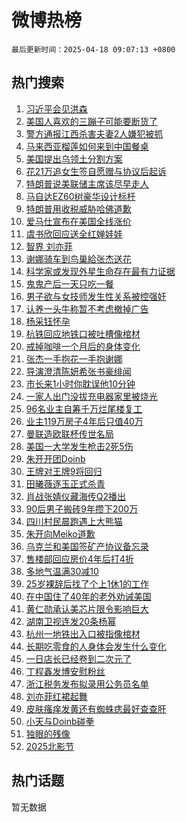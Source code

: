 # 微博热榜

`最后更新时间：2025-04-18 09:07:13 +0800`

## 热门搜索

1. [习近平会见洪森](https://m.weibo.cn/search?containerid=100103type%3D1%26t%3D10%26q%3D%23%E4%B9%A0%E8%BF%91%E5%B9%B3%E4%BC%9A%E8%A7%81%E6%B4%AA%E6%A3%AE%23&stream_entry_id=51&isnewpage=1&extparam=seat%3D1%26q%3D%2523%25E4%25B9%25A0%25E8%25BF%2591%25E5%25B9%25B3%25E4%25BC%259A%25E8%25A7%2581%25E6%25B4%25AA%25E6%25A3%25AE%2523%26dgr%3D0%26cate%3D10103%26pos%3D0%26stream_entry_id%3D51%26c_type%3D51%26filter_type%3Drealtimehot%26display_time%3D1744938432%26pre_seqid%3D174493843243202523688122)
1. [美国人喜欢的三蹦子可能要断货了](https://m.weibo.cn/search?containerid=100103type%3D1%26t%3D10%26q%3D%23%E7%BE%8E%E5%9B%BD%E4%BA%BA%E5%96%9C%E6%AC%A2%E7%9A%84%E4%B8%89%E8%B9%A6%E5%AD%90%E5%8F%AF%E8%83%BD%E8%A6%81%E6%96%AD%E8%B4%A7%E4%BA%86%23&stream_entry_id=31&isnewpage=1&extparam=seat%3D1%26cate%3D5001%26dgr%3D0%26pos%3D0%26stream_entry_id%3D31%26flag%3D1%26band_rank%3D1%26realpos%3D1%26lcate%3D5001%26q%3D%2523%25E7%25BE%258E%25E5%259B%25BD%25E4%25BA%25BA%25E5%2596%259C%25E6%25AC%25A2%25E7%259A%2584%25E4%25B8%2589%25E8%25B9%25A6%25E5%25AD%2590%25E5%258F%25AF%25E8%2583%25BD%25E8%25A6%2581%25E6%2596%25AD%25E8%25B4%25A7%25E4%25BA%2586%2523%26c_type%3D31%26filter_type%3Drealtimehot%26display_time%3D1744938432%26pre_seqid%3D174493843243202523688122)
1. [警方通报江西杀害夫妻2人嫌犯被抓](https://m.weibo.cn/search?containerid=100103type%3D1%26t%3D10%26q%3D%23%E8%AD%A6%E6%96%B9%E9%80%9A%E6%8A%A5%E6%B1%9F%E8%A5%BF%E6%9D%80%E5%AE%B3%E5%A4%AB%E5%A6%BB2%E4%BA%BA%E5%AB%8C%E7%8A%AF%E8%A2%AB%E6%8A%93%23&stream_entry_id=31&isnewpage=1&extparam=seat%3D1%26cate%3D5001%26dgr%3D0%26pos%3D1%26stream_entry_id%3D31%26flag%3D1%26band_rank%3D2%26realpos%3D2%26lcate%3D5001%26q%3D%2523%25E8%25AD%25A6%25E6%2596%25B9%25E9%2580%259A%25E6%258A%25A5%25E6%25B1%259F%25E8%25A5%25BF%25E6%259D%2580%25E5%25AE%25B3%25E5%25A4%25AB%25E5%25A6%25BB2%25E4%25BA%25BA%25E5%25AB%258C%25E7%258A%25AF%25E8%25A2%25AB%25E6%258A%2593%2523%26c_type%3D31%26filter_type%3Drealtimehot%26display_time%3D1744938432%26pre_seqid%3D174493843243202523688122)
1. [马来西亚榴莲如何来到中国餐桌](https://m.weibo.cn/search?containerid=100103type%3D1%26t%3D10%26q%3D%23%E9%A9%AC%E6%9D%A5%E8%A5%BF%E4%BA%9A%E6%A6%B4%E8%8E%B2%E5%A6%82%E4%BD%95%E6%9D%A5%E5%88%B0%E4%B8%AD%E5%9B%BD%E9%A4%90%E6%A1%8C%23&stream_entry_id=31&isnewpage=1&extparam=seat%3D1%26cate%3D5001%26dgr%3D0%26pos%3D2%26stream_entry_id%3D31%26flag%3D0%26band_rank%3D3%26realpos%3D3%26lcate%3D5001%26q%3D%2523%25E9%25A9%25AC%25E6%259D%25A5%25E8%25A5%25BF%25E4%25BA%259A%25E6%25A6%25B4%25E8%258E%25B2%25E5%25A6%2582%25E4%25BD%2595%25E6%259D%25A5%25E5%2588%25B0%25E4%25B8%25AD%25E5%259B%25BD%25E9%25A4%2590%25E6%25A1%258C%2523%26c_type%3D31%26filter_type%3Drealtimehot%26display_time%3D1744938432%26pre_seqid%3D174493843243202523688122)
1. [美国提出乌领土分割方案](https://m.weibo.cn/search?containerid=100103type%3D1%26t%3D10%26q%3D%23%E7%BE%8E%E5%9B%BD%E6%8F%90%E5%87%BA%E4%B9%8C%E9%A2%86%E5%9C%9F%E5%88%86%E5%89%B2%E6%96%B9%E6%A1%88%23&stream_entry_id=31&isnewpage=1&extparam=seat%3D1%26cate%3D5001%26dgr%3D0%26pos%3D3%26stream_entry_id%3D31%26flag%3D1%26band_rank%3D4%26realpos%3D4%26lcate%3D5001%26q%3D%2523%25E7%25BE%258E%25E5%259B%25BD%25E6%258F%2590%25E5%2587%25BA%25E4%25B9%258C%25E9%25A2%2586%25E5%259C%259F%25E5%2588%2586%25E5%2589%25B2%25E6%2596%25B9%25E6%25A1%2588%2523%26c_type%3D31%26filter_type%3Drealtimehot%26display_time%3D1744938432%26pre_seqid%3D174493843243202523688122)
1. [花21万追女生签自愿赠与协议后起诉](https://m.weibo.cn/search?containerid=100103type%3D1%26t%3D10%26q%3D%23%E8%8A%B121%E4%B8%87%E8%BF%BD%E5%A5%B3%E7%94%9F%E7%AD%BE%E8%87%AA%E6%84%BF%E8%B5%A0%E4%B8%8E%E5%8D%8F%E8%AE%AE%E5%90%8E%E8%B5%B7%E8%AF%89%23&stream_entry_id=31&isnewpage=1&extparam=seat%3D1%26cate%3D5001%26dgr%3D0%26pos%3D4%26stream_entry_id%3D31%26flag%3D0%26band_rank%3D5%26realpos%3D5%26lcate%3D5001%26q%3D%2523%25E8%258A%25B121%25E4%25B8%2587%25E8%25BF%25BD%25E5%25A5%25B3%25E7%2594%259F%25E7%25AD%25BE%25E8%2587%25AA%25E6%2584%25BF%25E8%25B5%25A0%25E4%25B8%258E%25E5%258D%258F%25E8%25AE%25AE%25E5%2590%258E%25E8%25B5%25B7%25E8%25AF%2589%2523%26c_type%3D31%26filter_type%3Drealtimehot%26display_time%3D1744938432%26pre_seqid%3D174493843243202523688122)
1. [特朗普说美联储主席该尽早走人](https://m.weibo.cn/search?containerid=100103type%3D1%26t%3D10%26q%3D%23%E7%89%B9%E6%9C%97%E6%99%AE%E8%AF%B4%E7%BE%8E%E8%81%94%E5%82%A8%E4%B8%BB%E5%B8%AD%E8%AF%A5%E5%B0%BD%E6%97%A9%E8%B5%B0%E4%BA%BA%23&stream_entry_id=31&isnewpage=1&extparam=seat%3D1%26cate%3D5001%26dgr%3D0%26pos%3D5%26stream_entry_id%3D31%26flag%3D1%26band_rank%3D6%26realpos%3D6%26lcate%3D5001%26q%3D%2523%25E7%2589%25B9%25E6%259C%2597%25E6%2599%25AE%25E8%25AF%25B4%25E7%25BE%258E%25E8%2581%2594%25E5%2582%25A8%25E4%25B8%25BB%25E5%25B8%25AD%25E8%25AF%25A5%25E5%25B0%25BD%25E6%2597%25A9%25E8%25B5%25B0%25E4%25BA%25BA%2523%26c_type%3D31%26filter_type%3Drealtimehot%26display_time%3D1744938432%26pre_seqid%3D174493843243202523688122)
1. [马自达EZ60树豪华设计标杆](https://m.weibo.cn/search?containerid=100103type%3D1%26t%3D10%26q%3D%23%E9%A9%AC%E8%87%AA%E8%BE%BEEZ60%E6%A0%91%E8%B1%AA%E5%8D%8E%E8%AE%BE%E8%AE%A1%E6%A0%87%E6%9D%86%23&stream_entry_id=31&isnewpage=1&extparam=seat%3D1%26cate%3D5001%26dgr%3D0%26pos%3D6%26stream_entry_id%3D31%26lcate%3D5001%26is_ad_pos%3D1%26band_rank%3D7%26adid%3D283286%26filter_type%3Drealtimehot%26topic_ad%3D1%26c_type%3D31%26q%3D%2523%25E9%25A9%25AC%25E8%2587%25AA%25E8%25BE%25BEEZ60%25E6%25A0%2591%25E8%25B1%25AA%25E5%258D%258E%25E8%25AE%25BE%25E8%25AE%25A1%25E6%25A0%2587%25E6%259D%2586%2523%26display_time%3D1744938432%26pre_seqid%3D174493843243202523688122)
1. [特朗普用收税威胁哈佛道歉](https://m.weibo.cn/search?containerid=100103type%3D1%26t%3D10%26q%3D%23%E7%89%B9%E6%9C%97%E6%99%AE%E7%94%A8%E6%94%B6%E7%A8%8E%E5%A8%81%E8%83%81%E5%93%88%E4%BD%9B%E9%81%93%E6%AD%89%23&stream_entry_id=31&isnewpage=1&extparam=seat%3D1%26cate%3D5001%26dgr%3D0%26pos%3D7%26stream_entry_id%3D31%26flag%3D0%26band_rank%3D7%26realpos%3D7%26lcate%3D5001%26q%3D%2523%25E7%2589%25B9%25E6%259C%2597%25E6%2599%25AE%25E7%2594%25A8%25E6%2594%25B6%25E7%25A8%258E%25E5%25A8%2581%25E8%2583%2581%25E5%2593%2588%25E4%25BD%259B%25E9%2581%2593%25E6%25AD%2589%2523%26c_type%3D31%26filter_type%3Drealtimehot%26display_time%3D1744938432%26pre_seqid%3D174493843243202523688122)
1. [爱马仕宣布在美国全线涨价](https://m.weibo.cn/search?containerid=100103type%3D1%26t%3D10%26q%3D%23%E7%88%B1%E9%A9%AC%E4%BB%95%E5%AE%A3%E5%B8%83%E5%9C%A8%E7%BE%8E%E5%9B%BD%E5%85%A8%E7%BA%BF%E6%B6%A8%E4%BB%B7%23&stream_entry_id=31&isnewpage=1&extparam=seat%3D1%26cate%3D5001%26dgr%3D0%26pos%3D8%26stream_entry_id%3D31%26flag%3D1%26band_rank%3D8%26realpos%3D8%26lcate%3D5001%26q%3D%2523%25E7%2588%25B1%25E9%25A9%25AC%25E4%25BB%2595%25E5%25AE%25A3%25E5%25B8%2583%25E5%259C%25A8%25E7%25BE%258E%25E5%259B%25BD%25E5%2585%25A8%25E7%25BA%25BF%25E6%25B6%25A8%25E4%25BB%25B7%2523%26c_type%3D31%26filter_type%3Drealtimehot%26display_time%3D1744938432%26pre_seqid%3D174493843243202523688122)
1. [虞书欣回应送全红婵娃娃](https://m.weibo.cn/search?containerid=100103type%3D1%26t%3D10%26q%3D%23%E8%99%9E%E4%B9%A6%E6%AC%A3%E5%9B%9E%E5%BA%94%E9%80%81%E5%85%A8%E7%BA%A2%E5%A9%B5%E5%A8%83%E5%A8%83%23&stream_entry_id=31&isnewpage=1&extparam=seat%3D1%26cate%3D5001%26dgr%3D0%26pos%3D9%26stream_entry_id%3D31%26flag%3D0%26band_rank%3D9%26realpos%3D9%26lcate%3D5001%26q%3D%2523%25E8%2599%259E%25E4%25B9%25A6%25E6%25AC%25A3%25E5%259B%259E%25E5%25BA%2594%25E9%2580%2581%25E5%2585%25A8%25E7%25BA%25A2%25E5%25A9%25B5%25E5%25A8%2583%25E5%25A8%2583%2523%26c_type%3D31%26filter_type%3Drealtimehot%26display_time%3D1744938432%26pre_seqid%3D174493843243202523688122)
1. [智界 刘亦菲](https://m.weibo.cn/search?containerid=100103type%3D1%26t%3D10%26q%3D%E6%99%BA%E7%95%8C+%E5%88%98%E4%BA%A6%E8%8F%B2&stream_entry_id=31&isnewpage=1&extparam=seat%3D1%26cate%3D5001%26dgr%3D0%26pos%3D10%26stream_entry_id%3D31%26flag%3D0%26band_rank%3D10%26realpos%3D10%26lcate%3D5001%26q%3D%25E6%2599%25BA%25E7%2595%258C%2520%25E5%2588%2598%25E4%25BA%25A6%25E8%258F%25B2%26c_type%3D31%26filter_type%3Drealtimehot%26display_time%3D1744938432%26pre_seqid%3D174493843243202523688122)
1. [谢娜骑车到鸟巢給张杰送花](https://m.weibo.cn/search?containerid=100103type%3D1%26t%3D10%26q%3D%23%E8%B0%A2%E5%A8%9C%E9%AA%91%E8%BD%A6%E5%88%B0%E9%B8%9F%E5%B7%A2%E7%B5%A6%E5%BC%A0%E6%9D%B0%E9%80%81%E8%8A%B1%23&stream_entry_id=31&isnewpage=1&extparam=seat%3D1%26cate%3D5001%26dgr%3D0%26pos%3D11%26stream_entry_id%3D31%26flag%3D2%26band_rank%3D11%26realpos%3D11%26lcate%3D5001%26q%3D%2523%25E8%25B0%25A2%25E5%25A8%259C%25E9%25AA%2591%25E8%25BD%25A6%25E5%2588%25B0%25E9%25B8%259F%25E5%25B7%25A2%25E7%25B5%25A6%25E5%25BC%25A0%25E6%259D%25B0%25E9%2580%2581%25E8%258A%25B1%2523%26c_type%3D31%26filter_type%3Drealtimehot%26display_time%3D1744938432%26pre_seqid%3D174493843243202523688122)
1. [科学家或发现外星生命存在最有力证据](https://m.weibo.cn/search?containerid=100103type%3D1%26t%3D10%26q%3D%23%E7%A7%91%E5%AD%A6%E5%AE%B6%E6%88%96%E5%8F%91%E7%8E%B0%E5%A4%96%E6%98%9F%E7%94%9F%E5%91%BD%E5%AD%98%E5%9C%A8%E6%9C%80%E6%9C%89%E5%8A%9B%E8%AF%81%E6%8D%AE%23&stream_entry_id=31&isnewpage=1&extparam=seat%3D1%26cate%3D5001%26dgr%3D0%26pos%3D12%26stream_entry_id%3D31%26flag%3D0%26band_rank%3D12%26realpos%3D12%26lcate%3D5001%26q%3D%2523%25E7%25A7%2591%25E5%25AD%25A6%25E5%25AE%25B6%25E6%2588%2596%25E5%258F%2591%25E7%258E%25B0%25E5%25A4%2596%25E6%2598%259F%25E7%2594%259F%25E5%2591%25BD%25E5%25AD%2598%25E5%259C%25A8%25E6%259C%2580%25E6%259C%2589%25E5%258A%259B%25E8%25AF%2581%25E6%258D%25AE%2523%26c_type%3D31%26filter_type%3Drealtimehot%26display_time%3D1744938432%26pre_seqid%3D174493843243202523688122)
1. [鬼鬼产后一天只吃一餐](https://m.weibo.cn/search?containerid=100103type%3D1%26t%3D10%26q%3D%23%E9%AC%BC%E9%AC%BC%E4%BA%A7%E5%90%8E%E4%B8%80%E5%A4%A9%E5%8F%AA%E5%90%83%E4%B8%80%E9%A4%90%23&stream_entry_id=31&isnewpage=1&extparam=seat%3D1%26cate%3D5001%26dgr%3D0%26pos%3D13%26stream_entry_id%3D31%26flag%3D1%26band_rank%3D13%26realpos%3D13%26lcate%3D5001%26q%3D%2523%25E9%25AC%25BC%25E9%25AC%25BC%25E4%25BA%25A7%25E5%2590%258E%25E4%25B8%2580%25E5%25A4%25A9%25E5%258F%25AA%25E5%2590%2583%25E4%25B8%2580%25E9%25A4%2590%2523%26c_type%3D31%26filter_type%3Drealtimehot%26display_time%3D1744938432%26pre_seqid%3D174493843243202523688122)
1. [男子欲与女技师发生性关系被控强奸](https://m.weibo.cn/search?containerid=100103type%3D1%26t%3D10%26q%3D%23%E7%94%B7%E5%AD%90%E6%AC%B2%E4%B8%8E%E5%A5%B3%E6%8A%80%E5%B8%88%E5%8F%91%E7%94%9F%E6%80%A7%E5%85%B3%E7%B3%BB%E8%A2%AB%E6%8E%A7%E5%BC%BA%E5%A5%B8%23&stream_entry_id=31&isnewpage=1&extparam=seat%3D1%26cate%3D5001%26dgr%3D0%26pos%3D14%26stream_entry_id%3D31%26flag%3D2%26band_rank%3D14%26realpos%3D14%26lcate%3D5001%26q%3D%2523%25E7%2594%25B7%25E5%25AD%2590%25E6%25AC%25B2%25E4%25B8%258E%25E5%25A5%25B3%25E6%258A%2580%25E5%25B8%2588%25E5%258F%2591%25E7%2594%259F%25E6%2580%25A7%25E5%2585%25B3%25E7%25B3%25BB%25E8%25A2%25AB%25E6%258E%25A7%25E5%25BC%25BA%25E5%25A5%25B8%2523%26c_type%3D31%26filter_type%3Drealtimehot%26display_time%3D1744938432%26pre_seqid%3D174493843243202523688122)
1. [认养一头牛称暂不考虑撤掉广告](https://m.weibo.cn/search?containerid=100103type%3D1%26t%3D10%26q%3D%23%E8%AE%A4%E5%85%BB%E4%B8%80%E5%A4%B4%E7%89%9B%E7%A7%B0%E6%9A%82%E4%B8%8D%E8%80%83%E8%99%91%E6%92%A4%E6%8E%89%E5%B9%BF%E5%91%8A%23&stream_entry_id=31&isnewpage=1&extparam=seat%3D1%26cate%3D5001%26dgr%3D0%26pos%3D15%26stream_entry_id%3D31%26flag%3D2%26band_rank%3D15%26realpos%3D15%26lcate%3D5001%26q%3D%2523%25E8%25AE%25A4%25E5%2585%25BB%25E4%25B8%2580%25E5%25A4%25B4%25E7%2589%259B%25E7%25A7%25B0%25E6%259A%2582%25E4%25B8%258D%25E8%2580%2583%25E8%2599%2591%25E6%2592%25A4%25E6%258E%2589%25E5%25B9%25BF%25E5%2591%258A%2523%26c_type%3D31%26filter_type%3Drealtimehot%26display_time%3D1744938432%26pre_seqid%3D174493843243202523688122)
1. [杨采钰怀孕](https://m.weibo.cn/search?containerid=100103type%3D1%26t%3D10%26q%3D%E6%9D%A8%E9%87%87%E9%92%B0%E6%80%80%E5%AD%95&stream_entry_id=31&isnewpage=1&extparam=seat%3D1%26cate%3D5001%26dgr%3D0%26pos%3D16%26stream_entry_id%3D31%26flag%3D2%26band_rank%3D16%26realpos%3D16%26lcate%3D5001%26q%3D%25E6%259D%25A8%25E9%2587%2587%25E9%2592%25B0%25E6%2580%2580%25E5%25AD%2595%26c_type%3D31%26filter_type%3Drealtimehot%26display_time%3D1744938432%26pre_seqid%3D174493843243202523688122)
1. [杭铁回应地铁口被吐槽像棺材](https://m.weibo.cn/search?containerid=100103type%3D1%26t%3D10%26q%3D%23%E6%9D%AD%E9%93%81%E5%9B%9E%E5%BA%94%E5%9C%B0%E9%93%81%E5%8F%A3%E8%A2%AB%E5%90%90%E6%A7%BD%E5%83%8F%E6%A3%BA%E6%9D%90%23&stream_entry_id=31&isnewpage=1&extparam=seat%3D1%26cate%3D5001%26dgr%3D0%26pos%3D17%26stream_entry_id%3D31%26flag%3D0%26band_rank%3D17%26realpos%3D17%26lcate%3D5001%26q%3D%2523%25E6%259D%25AD%25E9%2593%2581%25E5%259B%259E%25E5%25BA%2594%25E5%259C%25B0%25E9%2593%2581%25E5%258F%25A3%25E8%25A2%25AB%25E5%2590%2590%25E6%25A7%25BD%25E5%2583%258F%25E6%25A3%25BA%25E6%259D%2590%2523%26c_type%3D31%26filter_type%3Drealtimehot%26display_time%3D1744938432%26pre_seqid%3D174493843243202523688122)
1. [戒掉咖啡一个月后的身体变化](https://m.weibo.cn/search?containerid=100103type%3D1%26t%3D10%26q%3D%E6%88%92%E6%8E%89%E5%92%96%E5%95%A1%E4%B8%80%E4%B8%AA%E6%9C%88%E5%90%8E%E7%9A%84%E8%BA%AB%E4%BD%93%E5%8F%98%E5%8C%96&stream_entry_id=31&isnewpage=1&extparam=seat%3D1%26cate%3D5001%26dgr%3D0%26pos%3D18%26stream_entry_id%3D31%26flag%3D2%26band_rank%3D18%26realpos%3D18%26lcate%3D5001%26q%3D%25E6%2588%2592%25E6%258E%2589%25E5%2592%2596%25E5%2595%25A1%25E4%25B8%2580%25E4%25B8%25AA%25E6%259C%2588%25E5%2590%258E%25E7%259A%2584%25E8%25BA%25AB%25E4%25BD%2593%25E5%258F%2598%25E5%258C%2596%26c_type%3D31%26filter_type%3Drealtimehot%26display_time%3D1744938432%26pre_seqid%3D174493843243202523688122)
1. [张杰一手抱花一手抱谢娜](https://m.weibo.cn/search?containerid=100103type%3D1%26t%3D10%26q%3D%23%E5%BC%A0%E6%9D%B0%E4%B8%80%E6%89%8B%E6%8A%B1%E8%8A%B1%E4%B8%80%E6%89%8B%E6%8A%B1%E8%B0%A2%E5%A8%9C%23&stream_entry_id=31&isnewpage=1&extparam=seat%3D1%26cate%3D5001%26dgr%3D0%26pos%3D19%26stream_entry_id%3D31%26flag%3D1%26band_rank%3D19%26realpos%3D19%26lcate%3D5001%26q%3D%2523%25E5%25BC%25A0%25E6%259D%25B0%25E4%25B8%2580%25E6%2589%258B%25E6%258A%25B1%25E8%258A%25B1%25E4%25B8%2580%25E6%2589%258B%25E6%258A%25B1%25E8%25B0%25A2%25E5%25A8%259C%2523%26c_type%3D31%26filter_type%3Drealtimehot%26display_time%3D1744938432%26pre_seqid%3D174493843243202523688122)
1. [导演澄清陈妍希张书豪绯闻](https://m.weibo.cn/search?containerid=100103type%3D1%26t%3D10%26q%3D%23%E5%AF%BC%E6%BC%94%E6%BE%84%E6%B8%85%E9%99%88%E5%A6%8D%E5%B8%8C%E5%BC%A0%E4%B9%A6%E8%B1%AA%E7%BB%AF%E9%97%BB%23&stream_entry_id=31&isnewpage=1&extparam=seat%3D1%26cate%3D5001%26dgr%3D0%26pos%3D20%26stream_entry_id%3D31%26flag%3D2%26band_rank%3D20%26realpos%3D20%26lcate%3D5001%26q%3D%2523%25E5%25AF%25BC%25E6%25BC%2594%25E6%25BE%2584%25E6%25B8%2585%25E9%2599%2588%25E5%25A6%258D%25E5%25B8%258C%25E5%25BC%25A0%25E4%25B9%25A6%25E8%25B1%25AA%25E7%25BB%25AF%25E9%2597%25BB%2523%26c_type%3D31%26filter_type%3Drealtimehot%26display_time%3D1744938432%26pre_seqid%3D174493843243202523688122)
1. [市长来1小时你耽误他10分钟](https://m.weibo.cn/search?containerid=100103type%3D1%26t%3D10%26q%3D%23%E5%B8%82%E9%95%BF%E6%9D%A51%E5%B0%8F%E6%97%B6%E4%BD%A0%E8%80%BD%E8%AF%AF%E4%BB%9610%E5%88%86%E9%92%9F%23&stream_entry_id=31&isnewpage=1&extparam=seat%3D1%26cate%3D5001%26dgr%3D0%26pos%3D21%26stream_entry_id%3D31%26flag%3D1%26band_rank%3D21%26realpos%3D21%26lcate%3D5001%26q%3D%2523%25E5%25B8%2582%25E9%2595%25BF%25E6%259D%25A51%25E5%25B0%258F%25E6%2597%25B6%25E4%25BD%25A0%25E8%2580%25BD%25E8%25AF%25AF%25E4%25BB%259610%25E5%2588%2586%25E9%2592%259F%2523%26c_type%3D31%26filter_type%3Drealtimehot%26display_time%3D1744938432%26pre_seqid%3D174493843243202523688122)
1. [一家人出门没拔充电器家里被烧光](https://m.weibo.cn/search?containerid=100103type%3D1%26t%3D10%26q%3D%23%E4%B8%80%E5%AE%B6%E4%BA%BA%E5%87%BA%E9%97%A8%E6%B2%A1%E6%8B%94%E5%85%85%E7%94%B5%E5%99%A8%E5%AE%B6%E9%87%8C%E8%A2%AB%E7%83%A7%E5%85%89%23&stream_entry_id=31&isnewpage=1&extparam=seat%3D1%26cate%3D5001%26dgr%3D0%26pos%3D22%26stream_entry_id%3D31%26flag%3D0%26band_rank%3D22%26realpos%3D22%26lcate%3D5001%26q%3D%2523%25E4%25B8%2580%25E5%25AE%25B6%25E4%25BA%25BA%25E5%2587%25BA%25E9%2597%25A8%25E6%25B2%25A1%25E6%258B%2594%25E5%2585%2585%25E7%2594%25B5%25E5%2599%25A8%25E5%25AE%25B6%25E9%2587%258C%25E8%25A2%25AB%25E7%2583%25A7%25E5%2585%2589%2523%26c_type%3D31%26filter_type%3Drealtimehot%26display_time%3D1744938432%26pre_seqid%3D174493843243202523688122)
1. [96名业主自筹千万烂尾楼复工](https://m.weibo.cn/search?containerid=100103type%3D1%26t%3D10%26q%3D%2396%E5%90%8D%E4%B8%9A%E4%B8%BB%E8%87%AA%E7%AD%B9%E5%8D%83%E4%B8%87%E7%83%82%E5%B0%BE%E6%A5%BC%E5%A4%8D%E5%B7%A5%23&stream_entry_id=31&isnewpage=1&extparam=seat%3D1%26cate%3D5001%26dgr%3D0%26pos%3D23%26stream_entry_id%3D31%26flag%3D1%26band_rank%3D23%26realpos%3D23%26lcate%3D5001%26q%3D%252396%25E5%2590%258D%25E4%25B8%259A%25E4%25B8%25BB%25E8%2587%25AA%25E7%25AD%25B9%25E5%258D%2583%25E4%25B8%2587%25E7%2583%2582%25E5%25B0%25BE%25E6%25A5%25BC%25E5%25A4%258D%25E5%25B7%25A5%2523%26c_type%3D31%26filter_type%3Drealtimehot%26display_time%3D1744938432%26pre_seqid%3D174493843243202523688122)
1. [业主119万房子4年后只值40万](https://m.weibo.cn/search?containerid=100103type%3D1%26t%3D10%26q%3D%23%E4%B8%9A%E4%B8%BB119%E4%B8%87%E6%88%BF%E5%AD%904%E5%B9%B4%E5%90%8E%E5%8F%AA%E5%80%BC40%E4%B8%87%23&stream_entry_id=31&isnewpage=1&extparam=seat%3D1%26cate%3D5001%26dgr%3D0%26pos%3D24%26stream_entry_id%3D31%26flag%3D1%26band_rank%3D24%26realpos%3D24%26lcate%3D5001%26q%3D%2523%25E4%25B8%259A%25E4%25B8%25BB119%25E4%25B8%2587%25E6%2588%25BF%25E5%25AD%25904%25E5%25B9%25B4%25E5%2590%258E%25E5%258F%25AA%25E5%2580%25BC40%25E4%25B8%2587%2523%26c_type%3D31%26filter_type%3Drealtimehot%26display_time%3D1744938432%26pre_seqid%3D174493843243202523688122)
1. [曼联造欧联杯传世名局](https://m.weibo.cn/search?containerid=100103type%3D1%26t%3D10%26q%3D%23%E6%9B%BC%E8%81%94%E9%80%A0%E6%AC%A7%E8%81%94%E6%9D%AF%E4%BC%A0%E4%B8%96%E5%90%8D%E5%B1%80%23&stream_entry_id=31&isnewpage=1&extparam=seat%3D1%26cate%3D5001%26dgr%3D0%26pos%3D25%26stream_entry_id%3D31%26flag%3D1%26band_rank%3D25%26realpos%3D25%26lcate%3D5001%26q%3D%2523%25E6%259B%25BC%25E8%2581%2594%25E9%2580%25A0%25E6%25AC%25A7%25E8%2581%2594%25E6%259D%25AF%25E4%25BC%25A0%25E4%25B8%2596%25E5%2590%258D%25E5%25B1%2580%2523%26c_type%3D31%26filter_type%3Drealtimehot%26display_time%3D1744938432%26pre_seqid%3D174493843243202523688122)
1. [美国一大学发生枪击2死5伤](https://m.weibo.cn/search?containerid=100103type%3D1%26t%3D10%26q%3D%23%E7%BE%8E%E5%9B%BD%E4%B8%80%E5%A4%A7%E5%AD%A6%E5%8F%91%E7%94%9F%E6%9E%AA%E5%87%BB2%E6%AD%BB5%E4%BC%A4%23&stream_entry_id=31&isnewpage=1&extparam=seat%3D1%26cate%3D5001%26dgr%3D0%26pos%3D26%26stream_entry_id%3D31%26flag%3D1%26band_rank%3D26%26realpos%3D26%26lcate%3D5001%26q%3D%2523%25E7%25BE%258E%25E5%259B%25BD%25E4%25B8%2580%25E5%25A4%25A7%25E5%25AD%25A6%25E5%258F%2591%25E7%2594%259F%25E6%259E%25AA%25E5%2587%25BB2%25E6%25AD%25BB5%25E4%25BC%25A4%2523%26c_type%3D31%26filter_type%3Drealtimehot%26display_time%3D1744938432%26pre_seqid%3D174493843243202523688122)
1. [朱开开团Doinb](https://m.weibo.cn/search?containerid=100103type%3D1%26t%3D10%26q%3D%23%E6%9C%B1%E5%BC%80%E5%BC%80%E5%9B%A2Doinb%23&stream_entry_id=31&isnewpage=1&extparam=seat%3D1%26cate%3D5001%26dgr%3D0%26pos%3D27%26stream_entry_id%3D31%26flag%3D1%26band_rank%3D27%26realpos%3D27%26lcate%3D5001%26q%3D%2523%25E6%259C%25B1%25E5%25BC%2580%25E5%25BC%2580%25E5%259B%25A2Doinb%2523%26c_type%3D31%26filter_type%3Drealtimehot%26display_time%3D1744938432%26pre_seqid%3D174493843243202523688122)
1. [王牌对王牌9将回归](https://m.weibo.cn/search?containerid=100103type%3D1%26t%3D10%26q%3D%23%E7%8E%8B%E7%89%8C%E5%AF%B9%E7%8E%8B%E7%89%8C9%E5%B0%86%E5%9B%9E%E5%BD%92%23&stream_entry_id=31&isnewpage=1&extparam=seat%3D1%26cate%3D5001%26dgr%3D0%26pos%3D28%26stream_entry_id%3D31%26flag%3D0%26band_rank%3D28%26realpos%3D28%26lcate%3D5001%26q%3D%2523%25E7%258E%258B%25E7%2589%258C%25E5%25AF%25B9%25E7%258E%258B%25E7%2589%258C9%25E5%25B0%2586%25E5%259B%259E%25E5%25BD%2592%2523%26c_type%3D31%26filter_type%3Drealtimehot%26display_time%3D1744938432%26pre_seqid%3D174493843243202523688122)
1. [田曦薇逐玉正式杀青](https://m.weibo.cn/search?containerid=100103type%3D1%26t%3D10%26q%3D%23%E7%94%B0%E6%9B%A6%E8%96%87%E9%80%90%E7%8E%89%E6%AD%A3%E5%BC%8F%E6%9D%80%E9%9D%92%23&stream_entry_id=31&isnewpage=1&extparam=seat%3D1%26cate%3D5001%26dgr%3D0%26pos%3D29%26stream_entry_id%3D31%26flag%3D1%26band_rank%3D29%26realpos%3D29%26lcate%3D5001%26q%3D%2523%25E7%2594%25B0%25E6%259B%25A6%25E8%2596%2587%25E9%2580%2590%25E7%258E%2589%25E6%25AD%25A3%25E5%25BC%258F%25E6%259D%2580%25E9%259D%2592%2523%26c_type%3D31%26filter_type%3Drealtimehot%26display_time%3D1744938432%26pre_seqid%3D174493843243202523688122)
1. [肖战张婧仪藏海传Q2播出](https://m.weibo.cn/search?containerid=100103type%3D1%26t%3D10%26q%3D%23%E8%82%96%E6%88%98%E5%BC%A0%E5%A9%A7%E4%BB%AA%E8%97%8F%E6%B5%B7%E4%BC%A0Q2%E6%92%AD%E5%87%BA%23&stream_entry_id=31&isnewpage=1&extparam=seat%3D1%26cate%3D5001%26dgr%3D0%26pos%3D30%26stream_entry_id%3D31%26flag%3D0%26band_rank%3D30%26realpos%3D30%26lcate%3D5001%26q%3D%2523%25E8%2582%2596%25E6%2588%2598%25E5%25BC%25A0%25E5%25A9%25A7%25E4%25BB%25AA%25E8%2597%258F%25E6%25B5%25B7%25E4%25BC%25A0Q2%25E6%2592%25AD%25E5%2587%25BA%2523%26c_type%3D31%26filter_type%3Drealtimehot%26display_time%3D1744938432%26pre_seqid%3D174493843243202523688122)
1. [90后男子搬砖9年攒下200万](https://m.weibo.cn/search?containerid=100103type%3D1%26t%3D10%26q%3D%2390%E5%90%8E%E7%94%B7%E5%AD%90%E6%90%AC%E7%A0%969%E5%B9%B4%E6%94%92%E4%B8%8B200%E4%B8%87%23&stream_entry_id=31&isnewpage=1&extparam=seat%3D1%26cate%3D5001%26dgr%3D0%26pos%3D31%26stream_entry_id%3D31%26flag%3D1%26band_rank%3D31%26realpos%3D31%26lcate%3D5001%26q%3D%252390%25E5%2590%258E%25E7%2594%25B7%25E5%25AD%2590%25E6%2590%25AC%25E7%25A0%25969%25E5%25B9%25B4%25E6%2594%2592%25E4%25B8%258B200%25E4%25B8%2587%2523%26c_type%3D31%26filter_type%3Drealtimehot%26display_time%3D1744938432%26pre_seqid%3D174493843243202523688122)
1. [四川村民晨跑遇上大熊猫](https://m.weibo.cn/search?containerid=100103type%3D1%26t%3D10%26q%3D%23%E5%9B%9B%E5%B7%9D%E6%9D%91%E6%B0%91%E6%99%A8%E8%B7%91%E9%81%87%E4%B8%8A%E5%A4%A7%E7%86%8A%E7%8C%AB%23&stream_entry_id=31&isnewpage=1&extparam=seat%3D1%26cate%3D5001%26dgr%3D0%26pos%3D32%26stream_entry_id%3D31%26flag%3D1%26band_rank%3D32%26realpos%3D32%26lcate%3D5001%26q%3D%2523%25E5%259B%259B%25E5%25B7%259D%25E6%259D%2591%25E6%25B0%2591%25E6%2599%25A8%25E8%25B7%2591%25E9%2581%2587%25E4%25B8%258A%25E5%25A4%25A7%25E7%2586%258A%25E7%258C%25AB%2523%26c_type%3D31%26filter_type%3Drealtimehot%26display_time%3D1744938432%26pre_seqid%3D174493843243202523688122)
1. [朱开向Meiko道歉](https://m.weibo.cn/search?containerid=100103type%3D1%26t%3D10%26q%3D%23%E6%9C%B1%E5%BC%80%E5%90%91Meiko%E9%81%93%E6%AD%89%23&stream_entry_id=31&isnewpage=1&extparam=seat%3D1%26cate%3D5001%26dgr%3D0%26pos%3D33%26stream_entry_id%3D31%26flag%3D1%26band_rank%3D33%26realpos%3D33%26lcate%3D5001%26q%3D%2523%25E6%259C%25B1%25E5%25BC%2580%25E5%2590%2591Meiko%25E9%2581%2593%25E6%25AD%2589%2523%26c_type%3D31%26filter_type%3Drealtimehot%26display_time%3D1744938432%26pre_seqid%3D174493843243202523688122)
1. [乌克兰和美国签矿产协议备忘录](https://m.weibo.cn/search?containerid=100103type%3D1%26t%3D10%26q%3D%23%E4%B9%8C%E5%85%8B%E5%85%B0%E5%92%8C%E7%BE%8E%E5%9B%BD%E7%AD%BE%E7%9F%BF%E4%BA%A7%E5%8D%8F%E8%AE%AE%E5%A4%87%E5%BF%98%E5%BD%95%23&stream_entry_id=31&isnewpage=1&extparam=seat%3D1%26cate%3D5001%26dgr%3D0%26pos%3D34%26stream_entry_id%3D31%26flag%3D1%26band_rank%3D34%26realpos%3D34%26lcate%3D5001%26q%3D%2523%25E4%25B9%258C%25E5%2585%258B%25E5%2585%25B0%25E5%2592%258C%25E7%25BE%258E%25E5%259B%25BD%25E7%25AD%25BE%25E7%259F%25BF%25E4%25BA%25A7%25E5%258D%258F%25E8%25AE%25AE%25E5%25A4%2587%25E5%25BF%2598%25E5%25BD%2595%2523%26c_type%3D31%26filter_type%3Drealtimehot%26display_time%3D1744938432%26pre_seqid%3D174493843243202523688122)
1. [售楼部回应房价4年后打4折](https://m.weibo.cn/search?containerid=100103type%3D1%26t%3D10%26q%3D%23%E5%94%AE%E6%A5%BC%E9%83%A8%E5%9B%9E%E5%BA%94%E6%88%BF%E4%BB%B74%E5%B9%B4%E5%90%8E%E6%89%934%E6%8A%98%23&stream_entry_id=31&isnewpage=1&extparam=seat%3D1%26cate%3D5001%26dgr%3D0%26pos%3D35%26stream_entry_id%3D31%26flag%3D0%26band_rank%3D35%26realpos%3D35%26lcate%3D5001%26q%3D%2523%25E5%2594%25AE%25E6%25A5%25BC%25E9%2583%25A8%25E5%259B%259E%25E5%25BA%2594%25E6%2588%25BF%25E4%25BB%25B74%25E5%25B9%25B4%25E5%2590%258E%25E6%2589%25934%25E6%258A%2598%2523%26c_type%3D31%26filter_type%3Drealtimehot%26display_time%3D1744938432%26pre_seqid%3D174493843243202523688122)
1. [多地气温满30减10](https://m.weibo.cn/search?containerid=100103type%3D1%26t%3D10%26q%3D%23%E5%A4%9A%E5%9C%B0%E6%B0%94%E6%B8%A9%E6%BB%A130%E5%87%8F10%23&stream_entry_id=31&isnewpage=1&extparam=seat%3D1%26cate%3D5001%26dgr%3D0%26pos%3D36%26stream_entry_id%3D31%26flag%3D1%26band_rank%3D36%26realpos%3D36%26lcate%3D5001%26q%3D%2523%25E5%25A4%259A%25E5%259C%25B0%25E6%25B0%2594%25E6%25B8%25A9%25E6%25BB%25A130%25E5%2587%258F10%2523%26c_type%3D31%26filter_type%3Drealtimehot%26display_time%3D1744938432%26pre_seqid%3D174493843243202523688122)
1. [25岁裸辞后找了个上1休1的工作](https://m.weibo.cn/search?containerid=100103type%3D1%26t%3D10%26q%3D25%E5%B2%81%E8%A3%B8%E8%BE%9E%E5%90%8E%E6%89%BE%E4%BA%86%E4%B8%AA%E4%B8%8A1%E4%BC%911%E7%9A%84%E5%B7%A5%E4%BD%9C&stream_entry_id=31&isnewpage=1&extparam=seat%3D1%26cate%3D5001%26dgr%3D0%26pos%3D37%26stream_entry_id%3D31%26flag%3D0%26band_rank%3D37%26realpos%3D37%26lcate%3D5001%26q%3D25%25E5%25B2%2581%25E8%25A3%25B8%25E8%25BE%259E%25E5%2590%258E%25E6%2589%25BE%25E4%25BA%2586%25E4%25B8%25AA%25E4%25B8%258A1%25E4%25BC%25911%25E7%259A%2584%25E5%25B7%25A5%25E4%25BD%259C%26c_type%3D31%26filter_type%3Drealtimehot%26display_time%3D1744938432%26pre_seqid%3D174493843243202523688122)
1. [在中国住了40年的老外劝诫美国](https://m.weibo.cn/search?containerid=100103type%3D1%26t%3D10%26q%3D%23%E5%9C%A8%E4%B8%AD%E5%9B%BD%E4%BD%8F%E4%BA%8640%E5%B9%B4%E7%9A%84%E8%80%81%E5%A4%96%E5%8A%9D%E8%AF%AB%E7%BE%8E%E5%9B%BD%23&stream_entry_id=31&isnewpage=1&extparam=seat%3D1%26cate%3D5001%26dgr%3D0%26pos%3D38%26stream_entry_id%3D31%26flag%3D1%26band_rank%3D38%26realpos%3D38%26lcate%3D5001%26q%3D%2523%25E5%259C%25A8%25E4%25B8%25AD%25E5%259B%25BD%25E4%25BD%258F%25E4%25BA%258640%25E5%25B9%25B4%25E7%259A%2584%25E8%2580%2581%25E5%25A4%2596%25E5%258A%259D%25E8%25AF%25AB%25E7%25BE%258E%25E5%259B%25BD%2523%26c_type%3D31%26filter_type%3Drealtimehot%26display_time%3D1744938432%26pre_seqid%3D174493843243202523688122)
1. [黄仁勋承认美芯片限令影响巨大](https://m.weibo.cn/search?containerid=100103type%3D1%26t%3D10%26q%3D%23%E9%BB%84%E4%BB%81%E5%8B%8B%E6%89%BF%E8%AE%A4%E7%BE%8E%E8%8A%AF%E7%89%87%E9%99%90%E4%BB%A4%E5%BD%B1%E5%93%8D%E5%B7%A8%E5%A4%A7%23&stream_entry_id=31&isnewpage=1&extparam=seat%3D1%26cate%3D5001%26dgr%3D0%26pos%3D39%26stream_entry_id%3D31%26flag%3D0%26band_rank%3D39%26realpos%3D39%26lcate%3D5001%26q%3D%2523%25E9%25BB%2584%25E4%25BB%2581%25E5%258B%258B%25E6%2589%25BF%25E8%25AE%25A4%25E7%25BE%258E%25E8%258A%25AF%25E7%2589%2587%25E9%2599%2590%25E4%25BB%25A4%25E5%25BD%25B1%25E5%2593%258D%25E5%25B7%25A8%25E5%25A4%25A7%2523%26c_type%3D31%26filter_type%3Drealtimehot%26display_time%3D1744938432%26pre_seqid%3D174493843243202523688122)
1. [湖南卫视连发20条杨幂](https://m.weibo.cn/search?containerid=100103type%3D1%26t%3D10%26q%3D%23%E6%B9%96%E5%8D%97%E5%8D%AB%E8%A7%86%E8%BF%9E%E5%8F%9120%E6%9D%A1%E6%9D%A8%E5%B9%82%23&stream_entry_id=31&isnewpage=1&extparam=seat%3D1%26cate%3D5001%26dgr%3D0%26pos%3D40%26stream_entry_id%3D31%26flag%3D0%26band_rank%3D40%26realpos%3D40%26lcate%3D5001%26q%3D%2523%25E6%25B9%2596%25E5%258D%2597%25E5%258D%25AB%25E8%25A7%2586%25E8%25BF%259E%25E5%258F%259120%25E6%259D%25A1%25E6%259D%25A8%25E5%25B9%2582%2523%26c_type%3D31%26filter_type%3Drealtimehot%26display_time%3D1744938432%26pre_seqid%3D174493843243202523688122)
1. [杭州一地铁出入口被指像棺材](https://m.weibo.cn/search?containerid=100103type%3D1%26t%3D10%26q%3D%23%E6%9D%AD%E5%B7%9E%E4%B8%80%E5%9C%B0%E9%93%81%E5%87%BA%E5%85%A5%E5%8F%A3%E8%A2%AB%E6%8C%87%E5%83%8F%E6%A3%BA%E6%9D%90%23&stream_entry_id=31&isnewpage=1&extparam=seat%3D1%26cate%3D5001%26dgr%3D0%26pos%3D41%26stream_entry_id%3D31%26flag%3D1%26band_rank%3D41%26realpos%3D41%26lcate%3D5001%26q%3D%2523%25E6%259D%25AD%25E5%25B7%259E%25E4%25B8%2580%25E5%259C%25B0%25E9%2593%2581%25E5%2587%25BA%25E5%2585%25A5%25E5%258F%25A3%25E8%25A2%25AB%25E6%258C%2587%25E5%2583%258F%25E6%25A3%25BA%25E6%259D%2590%2523%26c_type%3D31%26filter_type%3Drealtimehot%26display_time%3D1744938432%26pre_seqid%3D174493843243202523688122)
1. [长期吃零食的人身体会发生什么变化](https://m.weibo.cn/search?containerid=100103type%3D1%26t%3D10%26q%3D%23%E9%95%BF%E6%9C%9F%E5%90%83%E9%9B%B6%E9%A3%9F%E7%9A%84%E4%BA%BA%E8%BA%AB%E4%BD%93%E4%BC%9A%E5%8F%91%E7%94%9F%E4%BB%80%E4%B9%88%E5%8F%98%E5%8C%96%23&stream_entry_id=31&isnewpage=1&extparam=seat%3D1%26cate%3D5001%26dgr%3D0%26pos%3D42%26stream_entry_id%3D31%26flag%3D0%26band_rank%3D42%26realpos%3D42%26lcate%3D5001%26q%3D%2523%25E9%2595%25BF%25E6%259C%259F%25E5%2590%2583%25E9%259B%25B6%25E9%25A3%259F%25E7%259A%2584%25E4%25BA%25BA%25E8%25BA%25AB%25E4%25BD%2593%25E4%25BC%259A%25E5%258F%2591%25E7%2594%259F%25E4%25BB%2580%25E4%25B9%2588%25E5%258F%2598%25E5%258C%2596%2523%26c_type%3D31%26filter_type%3Drealtimehot%26display_time%3D1744938432%26pre_seqid%3D174493843243202523688122)
1. [一日店长已经卷到二次元了](https://m.weibo.cn/search?containerid=100103type%3D1%26t%3D10%26q%3D%23%E4%B8%80%E6%97%A5%E5%BA%97%E9%95%BF%E5%B7%B2%E7%BB%8F%E5%8D%B7%E5%88%B0%E4%BA%8C%E6%AC%A1%E5%85%83%E4%BA%86%23&stream_entry_id=31&isnewpage=1&extparam=seat%3D1%26cate%3D5001%26dgr%3D0%26pos%3D43%26stream_entry_id%3D31%26flag%3D1%26band_rank%3D43%26realpos%3D43%26lcate%3D5001%26q%3D%2523%25E4%25B8%2580%25E6%2597%25A5%25E5%25BA%2597%25E9%2595%25BF%25E5%25B7%25B2%25E7%25BB%258F%25E5%258D%25B7%25E5%2588%25B0%25E4%25BA%258C%25E6%25AC%25A1%25E5%2585%2583%25E4%25BA%2586%2523%26c_type%3D31%26filter_type%3Drealtimehot%26display_time%3D1744938432%26pre_seqid%3D174493843243202523688122)
1. [丁程鑫发博安慰粉丝](https://m.weibo.cn/search?containerid=100103type%3D1%26t%3D10%26q%3D%23%E4%B8%81%E7%A8%8B%E9%91%AB%E5%8F%91%E5%8D%9A%E5%AE%89%E6%85%B0%E7%B2%89%E4%B8%9D%23&stream_entry_id=31&isnewpage=1&extparam=seat%3D1%26cate%3D5001%26dgr%3D0%26pos%3D44%26stream_entry_id%3D31%26flag%3D0%26band_rank%3D44%26realpos%3D44%26lcate%3D5001%26q%3D%2523%25E4%25B8%2581%25E7%25A8%258B%25E9%2591%25AB%25E5%258F%2591%25E5%258D%259A%25E5%25AE%2589%25E6%2585%25B0%25E7%25B2%2589%25E4%25B8%259D%2523%26c_type%3D31%26filter_type%3Drealtimehot%26display_time%3D1744938432%26pre_seqid%3D174493843243202523688122)
1. [浙江税务发布拟录用公务员名单](https://m.weibo.cn/search?containerid=100103type%3D1%26t%3D10%26q%3D%23%E6%B5%99%E6%B1%9F%E7%A8%8E%E5%8A%A1%E5%8F%91%E5%B8%83%E6%8B%9F%E5%BD%95%E7%94%A8%E5%85%AC%E5%8A%A1%E5%91%98%E5%90%8D%E5%8D%95%23&stream_entry_id=31&isnewpage=1&extparam=seat%3D1%26cate%3D5001%26dgr%3D0%26pos%3D45%26stream_entry_id%3D31%26flag%3D1%26band_rank%3D45%26realpos%3D45%26lcate%3D5001%26q%3D%2523%25E6%25B5%2599%25E6%25B1%259F%25E7%25A8%258E%25E5%258A%25A1%25E5%258F%2591%25E5%25B8%2583%25E6%258B%259F%25E5%25BD%2595%25E7%2594%25A8%25E5%2585%25AC%25E5%258A%25A1%25E5%2591%2598%25E5%2590%258D%25E5%258D%2595%2523%26c_type%3D31%26filter_type%3Drealtimehot%26display_time%3D1744938432%26pre_seqid%3D174493843243202523688122)
1. [刘亦菲红裙起舞](https://m.weibo.cn/search?containerid=100103type%3D1%26t%3D10%26q%3D%23%E5%88%98%E4%BA%A6%E8%8F%B2%E7%BA%A2%E8%A3%99%E8%B5%B7%E8%88%9E%23&stream_entry_id=31&isnewpage=1&extparam=seat%3D1%26cate%3D5001%26dgr%3D0%26pos%3D46%26stream_entry_id%3D31%26flag%3D1%26band_rank%3D46%26realpos%3D46%26lcate%3D5001%26q%3D%2523%25E5%2588%2598%25E4%25BA%25A6%25E8%258F%25B2%25E7%25BA%25A2%25E8%25A3%2599%25E8%25B5%25B7%25E8%2588%259E%2523%26c_type%3D31%26filter_type%3Drealtimehot%26display_time%3D1744938432%26pre_seqid%3D174493843243202523688122)
1. [皮肤瘙痒发黄还有蜘蛛痣最好查查肝](https://m.weibo.cn/search?containerid=100103type%3D1%26t%3D10%26q%3D%23%E7%9A%AE%E8%82%A4%E7%98%99%E7%97%92%E5%8F%91%E9%BB%84%E8%BF%98%E6%9C%89%E8%9C%98%E8%9B%9B%E7%97%A3%E6%9C%80%E5%A5%BD%E6%9F%A5%E6%9F%A5%E8%82%9D%23&stream_entry_id=31&isnewpage=1&extparam=seat%3D1%26cate%3D5001%26dgr%3D0%26pos%3D47%26stream_entry_id%3D31%26flag%3D0%26band_rank%3D47%26realpos%3D47%26lcate%3D5001%26q%3D%2523%25E7%259A%25AE%25E8%2582%25A4%25E7%2598%2599%25E7%2597%2592%25E5%258F%2591%25E9%25BB%2584%25E8%25BF%2598%25E6%259C%2589%25E8%259C%2598%25E8%259B%259B%25E7%2597%25A3%25E6%259C%2580%25E5%25A5%25BD%25E6%259F%25A5%25E6%259F%25A5%25E8%2582%259D%2523%26c_type%3D31%26filter_type%3Drealtimehot%26display_time%3D1744938432%26pre_seqid%3D174493843243202523688122)
1. [小天与Doinb碰拳](https://m.weibo.cn/search?containerid=100103type%3D1%26t%3D10%26q%3D%23%E5%B0%8F%E5%A4%A9%E4%B8%8EDoinb%E7%A2%B0%E6%8B%B3%23&stream_entry_id=31&isnewpage=1&extparam=seat%3D1%26cate%3D5001%26dgr%3D0%26pos%3D48%26stream_entry_id%3D31%26flag%3D0%26band_rank%3D48%26realpos%3D48%26lcate%3D5001%26q%3D%2523%25E5%25B0%258F%25E5%25A4%25A9%25E4%25B8%258EDoinb%25E7%25A2%25B0%25E6%258B%25B3%2523%26c_type%3D31%26filter_type%3Drealtimehot%26display_time%3D1744938432%26pre_seqid%3D174493843243202523688122)
1. [独眼的残像](https://m.weibo.cn/search?containerid=100103type%3D1%26t%3D10%26q%3D%E7%8B%AC%E7%9C%BC%E7%9A%84%E6%AE%8B%E5%83%8F&stream_entry_id=31&isnewpage=1&extparam=seat%3D1%26cate%3D5001%26dgr%3D0%26pos%3D49%26stream_entry_id%3D31%26flag%3D1%26band_rank%3D49%26realpos%3D49%26lcate%3D5001%26q%3D%25E7%258B%25AC%25E7%259C%25BC%25E7%259A%2584%25E6%25AE%258B%25E5%2583%258F%26c_type%3D31%26filter_type%3Drealtimehot%26display_time%3D1744938432%26pre_seqid%3D174493843243202523688122)
1. [2025北影节](https://m.weibo.cn/search?containerid=100103type%3D1%26t%3D10%26q%3D%232025%E5%8C%97%E5%BD%B1%E8%8A%82%23&stream_entry_id=31&isnewpage=1&extparam=seat%3D1%26cate%3D5001%26dgr%3D0%26pos%3D50%26stream_entry_id%3D31%26flag%3D0%26band_rank%3D50%26realpos%3D50%26lcate%3D5001%26q%3D%25232025%25E5%258C%2597%25E5%25BD%25B1%25E8%258A%2582%2523%26c_type%3D31%26filter_type%3Drealtimehot%26display_time%3D1744938432%26pre_seqid%3D174493843243202523688122)

## 热门话题

暂无数据
